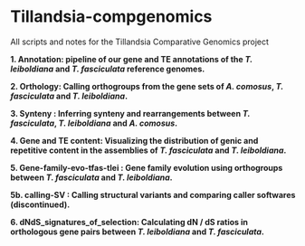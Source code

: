 # Tillandsia-compgenomics
All scripts and notes for the Tillandsia Comparative Genomics project

**1. Annotation: pipeline of our gene and TE annotations of the *T. leiboldiana* and *T. fasciculata* reference genomes.**

**2. Orthology: Calling orthogroups from the gene sets of *A. comosus*, *T. fasciculata* and *T. leiboldiana*.**

**3. Synteny : Inferring synteny and rearrangements between *T. fasciculata*, *T. leiboldiana* and *A. comosus*.**

**4. Gene and TE content: Visualizing the distribution of genic and repetitive content in the assemblies of *T. fasciculata* and *T. leiboldiana*.**

**5. Gene-family-evo-tfas-tlei : Gene family evolution using orthogroups between *T. fasciculata* and *T. leiboldiana*.**

**5b. calling-SV : Calling structural variants and comparing caller softwares (discontinued).**

**6. dNdS_signatures_of_selection: Calculating dN / dS ratios in orthologous gene pairs between *T. leiboldiana* and *T. fasciculata*.**
